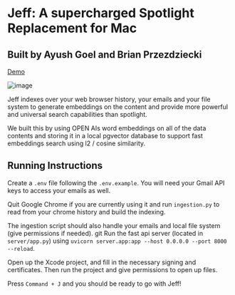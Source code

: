 # Jeff: A supercharged Spotlight Replacement for Mac

## Built by Ayush Goel and Brian Przezdziecki

[Demo](https://youtu.be/w1Fz9iy0sbU)

![image](./jeff_sample.png)

Jeff indexes over your web browser history, your emails and your file system to generate embeddings on the content and provide more powerful and universal search capabilities than spotlight. 

We built this by using OPEN AIs word embeddings on all of the data contents and storing it in a local pgvector database to support fast embeddings search using l2 / cosine similarity.

## Running Instructions

Create a `.env` file following the `.env.example`. You will need your Gmail API keys to access your emails as well.

Quit Google Chrome if you are currently using it and run `ingestion.py` to read from your chrome history and build the indexing.

The ingestion script should also handle your emails and local file system (give permissions if needed).
git
Run the fast api server (located in `server/app.py`) using `uvicorn server.app:app --host 0.0.0.0 --port 8000 --reload`.

Open up the Xcode project, and fill in the necessary signing and certificates. Then run the project and give permissions to open up files. 

Press `Command + J` and you should be ready to go with Jeff!
